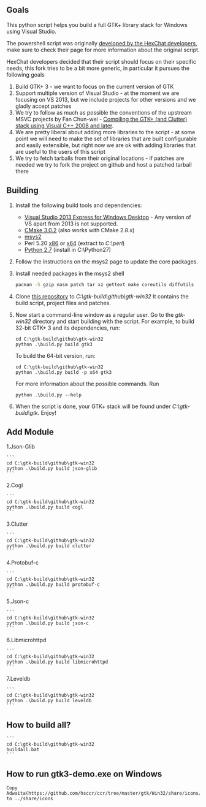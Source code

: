 ## Goals

This python script helps you build a full GTK+ library stack for Windows using Visual Studio.

The powershell script was originally [developed by the HexChat developers](https://github.com/hexchat/gtk-win32), make sure to check their page for more information about the original script.

HexChat developers decided that their script should focus on their specific needs, this fork tries to be a bit more generic, in particular it pursues the following goals

1. Build GTK+ 3 - we want to focus on the current version of GTK
1. Support multiple version of Visual Studio - at the moment we are focusing on VS 2013, but we include projects for other versions and we gladly accept patches
1. We try to follow as much as possible the conventions of the upstream MSVC projects by Fan Chun-wei - [Compiling the GTK+ (and Clutter) stack using Visual C++ 2008 and later](https://wiki.gnome.org/action/show/Projects/GTK+/Win32/MSVCCompilationOfGTKStack).
1. We are pretty liberal about adding more libraries to the script - at some point we will need to make the set of libraries that are built configurable and easily extensible, but right now we are ok with adding libraries that are useful to the users of this script
1. We try to fetch tarballs from their original locations - if patches are needed we try to fork the project on github and host a patched tarball there

## Building

1. Install the following build tools and dependencies:

    * [Visual Studio 2013 Express for Windows Desktop](http://www.visualstudio.com/downloads/download-visual-studio-vs#d-2013-express) - Any version of VS apart from 2013 is not supported.
    * [CMake 3.0.2](http://www.cmake.org/download/) (also works with CMake 2.8.x)
    * [msys2](https://msys2.github.io/)
    * Perl 5.20 [x86](https://dl.hexchat.net/misc/perl/perl-5.20.0-x86.7z) or [x64](https://dl.hexchat.net/misc/perl/perl-5.20.0-x64.7z) (extract to _C:\perl_)
    * [Python 2.7](https://www.python.org/ftp/python/2.7.9/python-2.7.9.amd64.msi) (install in C:\Python27)

1. Follow the instructions on the msys2 page to update the core packages.

1. Install needed packages in the msys2 shell

    ```bash
    pacman -S gzip nasm patch tar xz gettext make coreutils diffutils
    ```

1. Clone [this repository](https://github.com/wingtk/gtk-win32) to _C:\gtk-build\github\gtk-win32_ It contains the build script, project files and patches.

1. Now start a command-line window as a regular user. Go to the _gtk-win32_ directory and start building with the script. For example, to build 32-bit GTK+ 3 and its dependencies, run:

    ```
    cd C:\gtk-build\github\gtk-win32
    python .\build.py build gtk3
    ```

    To build the 64-bit version, run:

    ```
    cd C:\gtk-build\github\gtk-win32
    python .\build.py build -p x64 gtk3
    ```

    For more information about the possible commands. Run

    ```
    python .\build.py --help
    ```

1. When the script is done, your GTK+ stack will be found under _C:\gtk-build\gtk_. Enjoy!

## Add Module

1.Json-Glib

	```
	cd C:\gtk-build\github\gtk-win32
	python .\build.py build json-glib
	```

2.Cogl

	```
	cd C:\gtk-build\github\gtk-win32
	python .\build.py build cogl
	```

3.Clutter

	```
	cd C:\gtk-build\github\gtk-win32
	python .\build.py build clutter
	```
		
4.Protobuf-c

	```
	cd C:\gtk-build\github\gtk-win32
	python .\build.py build protobuf-c
	```
	
5.Json-c

	```
	cd C:\gtk-build\github\gtk-win32
	python .\build.py build json-c
	```
	
6.Libmicrohttpd

	```
	cd C:\gtk-build\github\gtk-win32
	python .\build.py build libmicrohttpd
	```
	
7.Leveldb

	```
	cd C:\gtk-build\github\gtk-win32
	python .\build.py build leveldb
	```
	
## How to build all?

	```
	cd C:\gtk-build\github\gtk-win32
	buildall.bat
	```



## How to run gtk3-demo.exe on Windows
	Copy Adwaita(https://github.com/hsccr/ccr/tree/master/gtk/Win32/share/icons/Adwaita) to ../share/icons